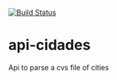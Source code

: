 [![Build Status](https://travis-ci.org/TALESJULIAN/api-cidades.svg?branch=master)](https://travis-ci.org/TALESJULIAN/api-cidades)

# api-cidades

Api to parse a cvs file of cities 